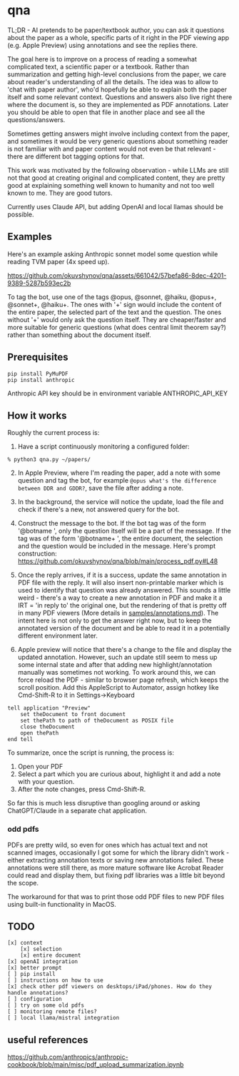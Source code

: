 # qna

TL;DR - AI pretends to be paper/textbook author, you can ask it questions about the paper as a whole, specific parts of it right in the PDF viewing app (e.g. Apple Preview) using annotations and see the replies there.

The goal here is to improve on a process of reading a somewhat complicated text, a scientific paper or a textbook. Rather than summarization and getting high-level conclusions from the paper, we care about reader's understanding of all the details. The idea was to allow to 'chat with paper author', who'd hopefully be able to explain both the paper itself and some relevant context. Questions and answers also live right there where the document is, so they are implemented as PDF annotations. Later you should be able to open that file in another place and see all the questions/answers.

Sometimes getting answers might involve including context from the paper, and sometimes it would be very generic questions about something reader is not familiar with and paper content would not even be that relevant - there are different bot tagging options for that.

This work was motivated by the following observation - while LLMs are still not that good at creating original and complicated content, they are pretty good at explaining something well known to humanity and not too well known to me. They are good tutors.

Currently uses Claude API, but adding OpenAI and local llamas should be possible.

## Examples

Here's an example asking Anthropic sonnet model some question while reading TVM paper (4x speed up).

https://github.com/okuvshynov/qna/assets/661042/57befa86-8dec-4201-9389-5287b593ec2b

To tag the bot, use one of the tags @opus, @sonnet, @haiku, @opus+, @sonnet+, @haiku+. The ones with '+' sign would include the content of the entire paper, the selected part of the text and the question. The ones without '+' would only ask the question itself. They are cheaper/faster and more suitable for generic questions (what does central limit theorem say?) rather than something about the document itself.

## Prerequisites

```
pip install PyMuPDF
pip install anthropic
```

Anthropic API key should be in environment variable ANTHROPIC_API_KEY 


## How it works

Roughly the current process is:
1. Have a script continuously monitoring a configured folder:

```
% python3 qna.py ~/papers/  
```

2. In Apple Preview, where I'm reading the paper, add a note with some question and tag the bot, for example ```@opus what's the difference between DDR and GDDR?```, save the file after adding a note.

3. In the background, the service will notice the update, load the file and check if there's a new, not answered query for the bot.

4. Construct the message to the bot. If the bot tag was of the form '@botname ', only the question itself will be a part of the message. If the tag was of the form '@botname+ ', the entire document, the selection and the question would be included in the message. Here's prompt construction: https://github.com/okuvshynov/qna/blob/main/process_pdf.py#L48

5. Once the reply arrives, if it is a success, update the same annotation in PDF file with the reply. It will also insert non-printable marker which is used to identify that question was already answered. This sounds a little weird - there's a way to create a new annotation in PDF and make it a IRT = 'in reply to' the original one, but the rendering of that is pretty off in many PDF viewers (More details in [samples/annotations.md](samples/annotations.md)). The intent here is not only to get the answer right now, but to keep the annotated version of the document and be able to read it in a potentially different environment later.

6. Apple preview will notice that there's a change to the file and display the updated annotation. However, such an update still seem to mess up some internal state and after that adding new highlight/annotation manually was sometimes not working. To work around this, we can force reload the PDF - similar to browser page refresh, which keeps the scroll position. Add this AppleScript to Automator, assign hotkey like Cmd-Shift-R to it in Settings->Keyboard

```
tell application "Preview"
	set theDocument to front document
	set thePath to path of theDocument as POSIX file
	close theDocument
	open thePath
end tell
```

To summarize, once the script is running, the process is:
1. Open your PDF
2. Select a part which you are curious about, highlight it and add a note with your question.
3. After the note changes, press Cmd-Shift-R.

So far this is much less disruptive than googling around or asking ChatGPT/Claude in a separate chat application.

### odd pdfs

PDFs are pretty wild, so even for ones which has actual text and not scanned images, occasionally I got some for which the library didn't work - either extracting annotation texts or saving new annotations failed. These annotations were still there, as more mature software like Acrobat Reader could read and display them, but fixing pdf libraries was a little bit beyond the scope. 

The workaround for that was to print those odd PDF files to new PDF files using built-in functionality in MacOS.

## TODO

```
[x] context
	[x] selection
	[x] entire document
[x] openAI integration
[x] better prompt
[ ] pip install
[ ] instructions on how to use
[x] check other pdf viewers on desktops/iPad/phones. How do they handle annotations?
[ ] configuration
[ ] try on some old pdfs
[ ] monitoring remote files?
[ ] local llama/mistral integration
```

## useful references

https://github.com/anthropics/anthropic-cookbook/blob/main/misc/pdf_upload_summarization.ipynb

